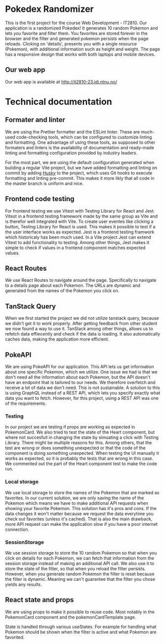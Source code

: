 # Pokedex Randomizer

This is the first project for the course Web Development - IT2810. Our application is a randomized Pokedex! It generates 10 random Pokemon and lets you favorite and filter them. You favorites are stored forever in the browser and the filter and generated pokemon persists when the page reloads. Clicking on 'details', presents you with a single resource (Pokemon), with additional information such as height and weight. The page has a responsive design that works with both laptops and mobile devices.

## Our web app

Our web app is available at http://it2810-23.idi.ntnu.no/

# Technical documentation

## Formater and linter

We are using the Prettier formatter and the ESLint linter. These are much-used code-checking tools, which can be configured to customize linting and formatting. One advantage of using these tools, as supposed to other formaters and linters is the availability of documentation and ready-made linting and formatting configuration provided by industry leaders.

For the most part, we are using the default configuration generated when building a regular Vite project, but we have added formatting and linting on commit by adding [Husky](https://github.com/typicode/husky) to the project, which uses Git hooks to execute formatting and linting pre-commit. This makes it more likly that all code in the master branch is uniform and nice.

## Frontend code testing

For frontend testing we use Vitest with Testing Library for React and Jest. Vitest in a frontend testing framework made by the same group as Vite and is therefor well integrated with Vite. To create user eventes like clicking a button, Testing Library for React is used. This makes it possible to test if a the user interface works as expected. Jest is a frontend testing framwork which historicaly has been much used. In a Vite project Jest can extend Vitest to add functionality to testing. Among other things, Jest makes it simple to check if values in a frontend component matches expected values.

## React Routes

We use React Routes to navigate around the page. Specifically to navigate to a details page about each Pokemon. The URLs are dynamic and generated from the names of the Pokemon you click on.

## TanStack Query

When we first started the project we did not utilize tanstack query, because we didn't get it to work properly. After getting feedback from other student we now found a way to use it. TanStack among other things, allows us to refetch data effiecently and check if the data is loading. It also automatically caches data, making the application more efficient.

## PokeAPI

We are using PokeAPI for our application. This API lets us get information about one specific Pokemon, which we utilize. One issue we had is that we don't need all the information about each Pokemon, but the API doesn't have an endpoint that is tailored to our needs. We therefore overfetch and receive a lot of data we don't need. This is not sustainable. A solution to this is using GraphQL instead of a REST API, which lets you specify exactly what data you want to fetch. However, for this project, using a REST API was one of the requirements.

### Testing

In our project we are testing if props are working as expected in PokemonCard. We also tried to test the state of the Heart component, but where not succesfull in changing the state by simuating a click with Testing Library. There might be multiple reasons for this. Among others, that the test are wrong or does something unexpected or that the code of the component is doing something unexpected. When testing the UI manually it works as expected, so it is probably the tests that are wrong in this case.
We commented out the part of the Heart component test to make the code run.

### Local storage

We use local storage to store the names of the Pokemon that are marked as favorites. In our current solution, we are only saving the name of the Pokemon which means we have to make additional API requests when showing your favorite Pokemon. This solution has it's pros and cons. If the data changes it won't matter because we request the data everytime you check out favorites (unless it's cached). That is also the main drawback, more API request can make the application slow if you have a poor internet connection.

### SessionStorage

We use session storage to store the 10 random Pokemon so that when you click on details for each Pokemon, we can fetch that information from the session storage instead of making an additional API call. We also use it to store the state of the filter, so that when you reload the filter persists. However, when you generate random Pokemon the filter is reset because the filter is dynamic. Meaning we can't guarantee that the filter you chose yields any results.

## React state and props

We are using props to make it possible to reuse code. Most notably in the PokemonCard component and the pokemonCardTemplate page.

State is handled through various useStates. For example for handling what Pokemon should be shown when the filter is active and what Pokemon are favorited.
